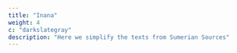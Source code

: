 ```yaml
---
title: "Inana"
weight: 4
c: "darkslategray"
description: "Here we simplify the texts from Sumerian Sources"
---
```



